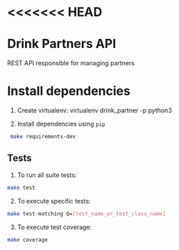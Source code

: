 <<<<<<< HEAD
=======
# Drink Partners API

REST API responsible for managing partners

# Install dependencies

1. Create virtualenv:
    virtualenv drink_partner -p python3

2. Install dependencies using `pip`

```bash
 make requirements-dev
```

## Tests

1. To run all suite tests:

```bash
make test
```

2. To execute specific tests:

```bash
make test-matching Q=[test_name_or_test_class_name] 
```

3. To execute test coverage:

```bash
make coverage
```
